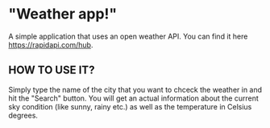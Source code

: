 # "Weather app!"

A simple application that uses an open weather API. You can find it here https://rapidapi.com/hub.

## HOW TO USE IT?

Simply type the name of the city that you want to chceck the weather in and hit the "Search" button. You will get an actual information about the current sky condition (like sunny, rainy etc.) as well as the temperature in Celsius degrees. 
